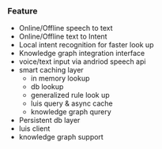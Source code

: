 ### Feature
- Online/Offline speech to text
- Online/Offline text to Intent
- Local intent recognition for faster look up
- Knowledge graph integration interface
- voice/text input via andriod speech api
- smart caching layer
    - in memory lookup
    - db lookup
    - generalized rule look up
    - luis query & async cache
    - knowledge graph qurery
- Persistent db layer
- luis client
- knowledge graph support
